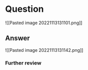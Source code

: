 # Question
![[Pasted image 20221113131101.png]]

## Answer
![[Pasted image 20221113131142.png]]

### Further review
